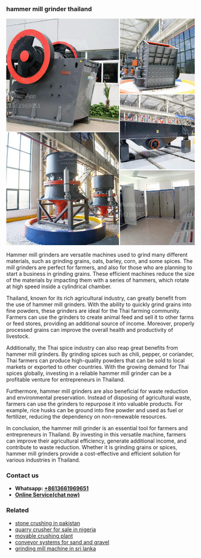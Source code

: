 <h3>hammer mill grinder thailand</h3><img src='1708309579.jpg' alt=''><p>Hammer mill grinders are versatile machines used to grind many different materials, such as grinding grains, oats, barley, corn, and some spices. The mill grinders are perfect for farmers, and also for those who are planning to start a business in grinding grains. These efficient machines reduce the size of the materials by impacting them with a series of hammers, which rotate at high speed inside a cylindrical chamber.</p><p>Thailand, known for its rich agricultural industry, can greatly benefit from the use of hammer mill grinders. With the ability to quickly grind grains into fine powders, these grinders are ideal for the Thai farming community. Farmers can use the grinders to create animal feed and sell it to other farms or feed stores, providing an additional source of income. Moreover, properly processed grains can improve the overall health and productivity of livestock.</p><p>Additionally, the Thai spice industry can also reap great benefits from hammer mill grinders. By grinding spices such as chili, pepper, or coriander, Thai farmers can produce high-quality powders that can be sold to local markets or exported to other countries. With the growing demand for Thai spices globally, investing in a reliable hammer mill grinder can be a profitable venture for entrepreneurs in Thailand.</p><p>Furthermore, hammer mill grinders are also beneficial for waste reduction and environmental preservation. Instead of disposing of agricultural waste, farmers can use the grinders to repurpose it into valuable products. For example, rice husks can be ground into fine powder and used as fuel or fertilizer, reducing the dependency on non-renewable resources.</p><p>In conclusion, the hammer mill grinder is an essential tool for farmers and entrepreneurs in Thailand. By investing in this versatile machine, farmers can improve their agricultural efficiency, generate additional income, and contribute to waste reduction. Whether it is grinding grains or spices, hammer mill grinders provide a cost-effective and efficient solution for various industries in Thailand.</p><h3>Contact us</h3><ul><li><strong>Whatsapp:&nbsp;<a href="https://wa.me/8613661969651">+8613661969651</a></strong></li><li><a href="https://swt.shibang-china.com/?git&amp;zhl&amp;hammer mill grinder thailand"><strong>Online Service(chat now)</strong></a></li></ul><h3>Related</h3><ul><li><a href='stone crushing in pakistan.md'>stone crushing in pakistan</a></li><li><a href='quarry crusher for sale in nigeria.md'>quarry crusher for sale in nigeria</a></li><li><a href='movable crushing plant.md'>movable crushing plant</a></li><li><a href='conveyor systems for sand and gravel.md'>conveyor systems for sand and gravel</a></li><li><a href='grinding mill machine in sri lanka.md'>grinding mill machine in sri lanka</a></li></ul>